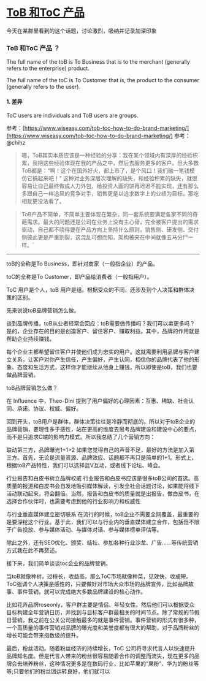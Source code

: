 # [ToB 和ToC 产品](https://github.com/zfy68/gitblog/issues/19)

今天在某群里看到的这个话题，讨论激烈，吸纳并记录加深印象

### ToB 和ToC 产品 ？

The full name of the toB is To Business that is to the merchant (generally refers to the enterprise) product.

The full name of the toC is To Customer that is, the product to the consumer (generally refers to the user).

####  1. 差异 
ToC users are individuals and ToB users are groups. 


参考：[https://www.wiseasy.com/tob-toc-how-to-do-brand-marketing/](https://www.wiseasy.com/tob-toc-how-to-do-brand-marketing/)
参考：@chihz

> 嗯，ToB其实本质应该是一种经验的分享：我在某个领域内有深厚的经验积累，我把这些经验体现在我的产品之中，然后去服务更多的客户。但大多数ToB都是：“啊！这个在国外好火，都上市了，是个风口！我们融一笔钱模仿它搞起来吧！” 这种对业务深层次理解的缺失，和经验积累的缺失，就很容易让自己最终做成人力外包，给投资人画的饼再迟迟不能实现，还有那么多跟自己一样追风的竞争对手，销售更是以追求数字上的业绩为目标，那吃相就更没法看了。

> ToB产品不简单，不简单主要体现在繁杂，同一套系统要满足各家不同的奇葩需求。最大的问题还是公司在业务上没有主心骨，完全被客户提出的需求驱动，自己都不晓得要在产品方向上坚持什么原则，销售侧、研发侧、交付侧彼此更是严重割裂，这混乱可想而知，架构被夹在中间就像五马分尸一样。`

---

toB的全称是To Business，即针对商家（一般指企业）的产品。

toC的全称是To Customer，即产品给消费者（一般指用户）。

ToC 用户是个人，toB 用户是组。根据受众的不同，还涉及到个人决策和群体决策的区别。

先来说说toB品牌营销怎么做。

谈到品牌传播，toB从业者经常会回应：toB需要做传播吗？我们可以卖更多吗？是的，企业存在的目的是创造客户、留住客户、赚取利益。其中，品牌的作用就是帮助企业持续赚钱。

每个企业主都希望留住客户并使他们成为忠实的用户。这就需要利用品牌与客户建立关系，让客户对你产生信任，产生偏好，产生认同，相信你的品牌代表了他的形象、态度和生活方式，这样你才能继续从他身上赚钱。所以即使是toB，我们也要做品牌营销。

toB品牌营销怎么做？

在 Influence 中，Theo-Dini 提到了用户偏好的心理因素：互惠、稀缺、社会认同、承诺、协议、权威、偏好。

回到开头，toB用户是群体，群体决策往往是冷静而彻底的。所以对于toB企业的品牌营销，要理性多于感性，站在更高的维度去思考品牌建设和建设中心的要点，而不是只追求C端的影响力模式。所以我总结了几个营销方向：

联动第三方，品牌曝光1+1>2
如果您觉得自己的声音不足，最好的方法是加入第三方。首先，无论是流量资源、品牌效应、话题都不再只是简单的1+1。形式上，根据toB产品特性，我们可以选择蓝V互动，或者线下论坛、峰会。

行业报告和白皮书树立品牌权威
行业报告和白皮书应该是很多toB公司的首选。高质量的报道和白皮书会自发地吸引媒体解读，引发全社会话题讨论，如果能将线下活动联动起来，将会翻倍。当然，报告和白皮书的质量就是出报告，做白皮书，在选择合作伙伴时，也需要考虑到他的行业影响力和权威性

与行业垂直媒体建立密切联系
在流行的时候，toB企业不需要全网覆盖，最重要的是要深挖这个行业。基于此，我们可以与行业内的垂直媒体建立合作，包括但不限于广告投放、参与媒体活动、与媒体对话、参与媒体榜单评估等。

除此之外，还有SEO优化、颁奖、结社、参加各种行业沙龙、广告……等传统营销方式我在此不再赘述。

接下来，我们简单谈谈toc企业的品牌营销。

当toB就像种树，过程长，收益高，那么ToC市场就像种菜，见效快，收成短。 ToC强调个人决策是感性的，只要做好对市场大众市场的品牌宣传，比如品牌故事、事件营销，就可以完成绝大多数品牌建设的核心动作。

比如花卉品牌roseonly，客户群主要是情侣、年轻女性。然后他们可以根据受众目标构建全年营销日历，并找到与目标客户群最相关的时间节点。除了常规的节假日营销，我之前在公关公司接触最多的就是事件营销。事件营销的形式有很多种，一个高质量的事件营销对品牌的曝光度和美誉度都有很大的帮助，对于品牌粉丝的增长可能会带来指数级的提升。

最后，粉丝活动。随着粉丝经济的持续增长，ToC 公司将寻求代言人以快速提升品牌知名度。但是代言人带来的粉丝很容易随着合作的调整而流失，现在更多的品牌会去培养粉丝，这种情况更多是在数码行业，比如苹果的“果粉”、华为的粉丝等等;只要他们的粉丝团运转良好，他们就可以